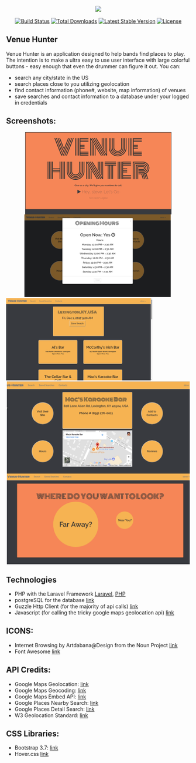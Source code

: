 <p align="center"><img src="https://laravel.com/assets/img/components/logo-laravel.svg"></p>

<p align="center">
<a href="https://travis-ci.org/laravel/framework"><img src="https://travis-ci.org/laravel/framework.svg" alt="Build Status"></a>
<a href="https://packagist.org/packages/laravel/framework"><img src="https://poser.pugx.org/laravel/framework/d/total.svg" alt="Total Downloads"></a>
<a href="https://packagist.org/packages/laravel/framework"><img src="https://poser.pugx.org/laravel/framework/v/stable.svg" alt="Latest Stable Version"></a>
<a href="https://packagist.org/packages/laravel/framework"><img src="https://poser.pugx.org/laravel/framework/license.svg" alt="License"></a>
</p>

## Venue Hunter

Venue Hunter is an application designed to help bands find places to play. The intention is to make a ultra easy to use user interface with large colorful buttons - easy enough that even the drummer can figure it out. You can:
- search any city/state in the US
- search places close to you utilizing geolocation
- find contact information (phone#, website, map information) of venues
- save searches and contact information to a database under your logged in credentials


Screenshots:
-----------
<img style="margin:auto; display:block; width: 400px; height: auto;" src="public/venue-hunter-landing.png"/>
<img style="margin:auto; margin-left:50px; display:inline-block; width: 400px; height: auto;" src="public/detail-hours.png"/>
<img style="margin:auto; display:inline-block; width: 400px; height: auto;" src="public/nearby-search.png"/>
<img style="margin:auto; display:block; width: 500px; height: auto;" src="public/details-1.gif"/>
<img style="margin:auto; display:block; width: 500px; height: auto;" src="public/walk-through1.gif"/>






Technologies
------------

* PHP with the Laravel Framework [Laravel](https://laravel.com/docs/5.5/installation), [PHP](https://secure.php.net/)  <br>
* postgreSQL for the database [link](https://www.postgresql.org/)  <br>
* Guzzle Http Client (for the majority of api calls) [link](http://docs.guzzlephp.org/en/stable/) <br>
* Javascript (for calling the tricky google maps geolocation api) [link](https://www.javascript.com/) <br>


ICONS:
----------
* Internet Browsing by Artdabana@Design from the Noun Project [link](https://thenounproject.com/search/?q=the%20internet&i=1438054)  <br>
* Font Awesome [link](http://fontawesome.io/) <br>


API Credits:
---------
* Google Maps Geolocation: [link](https://developers.google.com/maps/documentation/javascript/examples/map-geolocation)<br>
* Google Maps Geocoding: [link](https://developers.google.com/maps/documentation/geocoding/intro)<br>
* Google Maps Embed API: [link](https://developers.google.com/maps/documentation/embed/)<br>
* Google Places Nearby Search: [link](https://developers.google.com/places/web-service/search)<br>
* Google Places Detail Search: [link](https://developers.google.com/places/web-service/details)<br>
* W3 Geolocation Standard: [link](https://dev.w3.org/geo/api/spec-source.html)<br>


CSS Libraries:
-------------
* Bootstrap 3.7: [link](https://getbootstrap.com/docs/3.3/) <br>
* Hover.css [link](http://ianlunn.github.io/Hover/)  <br>

